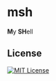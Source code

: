 # msh

**M**y **SH**ell

## License

[![MIT License](https://img.shields.io/badge/license-MIT-blue.svg?style=flat)](./LICENSE)
